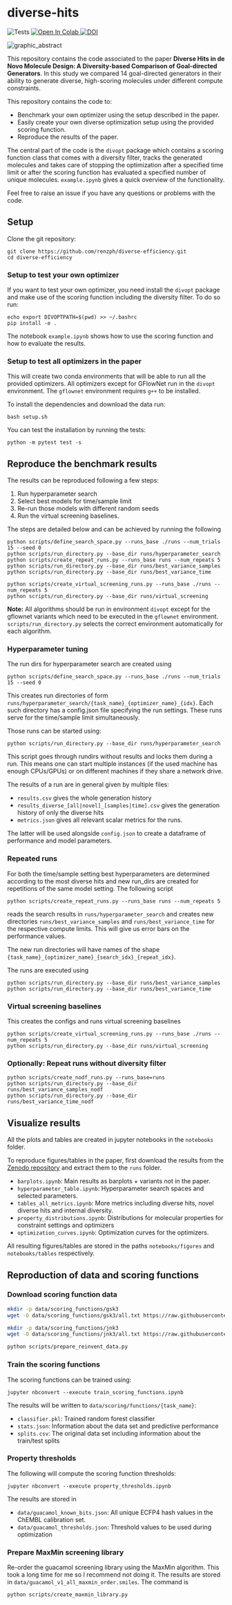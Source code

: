 # diverse-hits
![Tests](https://github.com/ml-jku/diverse-hits/actions/workflows/test_main.yml/badge.svg?branch=main)
<a target="_blank" href="https://colab.research.google.com/github/ml-jku/diverse-hits/blob/main/example.ipynb">
  <img src="https://colab.research.google.com/assets/colab-badge.svg" alt="Open In Colab"/>
</a>
[![DOI](https://zenodo.org/badge/DOI/10.5281/zenodo.11004835.svg)](https://doi.org/10.5281/zenodo.11004835)

![graphic_abstract](https://github.com/ml-jku/diverse-hits/blob/main/notebooks/figures/graphic_abstract.png?raw=true)

This repository contains the code associated to the paper
**Diverse Hits in de Novo Molecule Design: A Diversity-based Comparison of Goal-directed Generators**. In this study we compared 14 goal-directed generators in their ability to generate diverse, high-scoring molecules under different compute constraints.

This repository contains the code to:
- Benchmark your own optimizer using the setup described in the paper. 
- Easily create your own diverse optimization setup using the provided scoring function.
- Reproduce the results of the paper.

The central part of the code is the `divopt` package which contains a scoring function class that comes with a diversity filter, tracks the generated molecules and takes care of stopping the optimization after a specified time limit or after the scoring function has evaluated a specified number of unique molecules. `example.ipynb` gives a quick overview of the functionality.

Feel free to raise an issue if you have any questions or problems with the code.

## Setup
Clone the git repository:
```
git clone https://github.com/renzph/diverse-efficiency.git
cd diverse-efficiency
```

### Setup to test your own optimizer
If you want to test your own optimizer, you need install the `divopt` package and make use of the scoring function including the diversity filter. To do so run:

```
echo export DIVOPTPATH=$(pwd) >> ~/.bashrc
pip install -e .
```
The notebook `example.ipynb` shows how to use the scoring function and how to evaluate the results.

### Setup to test all optimizers in the paper
This will create two conda environments that will be able to run all the provided optimizers.
All optimizers except for GFlowNet run in the `divopt` environment.
The `gflownet` environment requires `g++` to be installed. 

To install the dependencies and download the data run:
```
bash setup.sh
```

You can test the installation by running the tests:
```
python -m pytest test -s
```

## Reproduce the benchmark results
The results can be reproduced following a few steps:
1. Run hyperparameter search
2. Select best models for time/sample limit
3. Re-run those models with different random seeds
4. Run the virtual screening baselines. 

The steps are detailed below and can be achieved by running the following
```
python scripts/define_search_space.py --runs_base ./runs --num_trials 15 --seed 0
python scripts/run_directory.py --base_dir runs/hyperparameter_search
python scripts/create_repeat_runs.py --runs_base runs --num_repeats 5
python scripts/run_directory.py --base_dir runs/best_variance_samples
python scripts/run_directory.py --base_dir runs/best_variance_time

python scripts/create_virtual_screening_runs.py --runs_base ./runs --num_repeats 5
python scripts/run_directory.py --base_dir runs/virtual_screening
```

**Note:** All algorithms should be run in environment `divopt` except for the gflownet variants which need to be executed in the `gflownet` environment. `scripts/run_directory.py` selects the correct environment automatically for each algorithm.

### Hyperparameter tuning 
The run dirs for hyperparameter search are created using 
```
python scripts/define_search_space.py --runs_base ./runs --num_trials 15 --seed 0
```

This creates run directories of form `runs/hyperparameter_search/{task_name}_{optimizer_name}_{idx}`.
Each such directory has a config.json file specifying the run settings. 
These runs serve for the time/sample limit simultaneously.

Those runs can be started using:
```
python scripts/run_directory.py --base_dir runs/hyperparameter_search
```
This script goes through rundirs without results and locks them during a run. 
This means one can start multiple instances (if the used machine has enough CPUs/GPUs)
or on different machines if they share a network drive.

The results of a run are in general given by multiple files:
- `results.csv` gives the whole generation history
- `results_diverse_[all|novel]_[samples|time].csv` gives the generation history of only the diverse hits 
- `metrics.json` gives all relevant scalar metrics for the runs.

The latter will be used alongside `config.json` to create a dataframe of performance and 
model parameters.

### Repeated runs
For both the time/sample setting best hyperparameters are determined according to 
the most diverse hits and new run_dirs are created for repetitions of the same model setting.
The following script 

```
python scripts/create_repeat_runs.py --runs_base runs --num_repeats 5 
```

reads the search results in `runs/hyperparameter_search` and creates 
new directories `runs/best_variance_samples` and `runs/best_variance_time` for the respective compute limits. This will give us error bars on the performance values.

The new run directories will have names of the shape `{task_name}_{optimizer_name}_{search_idx}_{repeat_idx}`. 

The runs are executed using 
```
python scripts/run_directory.py --base_dir runs/best_variance_samples
python scripts/run_directory.py --base_dir runs/best_variance_time
```
### Virtual screening baselines
This creates the configs and runs virtual screening baselines
```
python scripts/create_virtual_screening_runs.py --runs_base ./runs --num_repeats 5
python scripts/run_directory.py --base_dir runs/virtual_screening
```

### Optionally: Repeat runs without diversity filter
```
python scripts/create_nodf_runs.py --runs_base=runs
python scripts/run_directory.py --base_dir runs/best_variance_samples_nodf  
python scripts/run_directory.py --base_dir runs/best_variance_time_nodf  
```


## Visualize results
All the plots and tables are created in jupyter notebooks in the `notebooks` folder.

To reproduce figures/tables in the paper, first download the results from the [Zenodo repository](https://doi.org/10.5281/zenodo.11004835) and extract them to the `runs` folder.


- `barplots.ipynb`: Main results as barplots + variants not in the paper.
- `hyperparameter_table.ipynb`: Hyperparameter search spaces and selected parameters.
- `tables_all_metrics.ipynb`: More metrics including diverse hits, novel diverse hits and internal diversity.
- `property_distributions.ipynb`: Distributions for molecular properties for constraint settings and optimizers
- `optimization_curves.ipynb`: Optimization curves for the optimizers.

All resulting figures/tables are stored in the paths  `notebooks/figures` and `notebooks/tables` respectively.

## Reproduction of data and scoring functions

### Download scoring function data
```bash
mkdir -p data/scoring_functions/gsk3
wget -O data/scoring_functions/gsk3/all.txt https://raw.githubusercontent.com/wengong-jin/multiobj-rationale/master/data/gsk3/all.txt

mkdir -p data/scoring_functions/jnk3
wget -O data/scoring_functions/jnk3/all.txt https://raw.githubusercontent.com/wengong-jin/multiobj-rationale/master/data/jnk3/all.txt

python scripts/prepare_reinvent_data.py
```

### Train the scoring functions
The scoring functions can be trained using:
```
jupyter nbconvert --execute train_scoring_functions.ipynb
``` 
The results will be written to `data/scoring/functions/{task_name}`:
- `classifier.pkl`: Trained random forest classifier 
- `stats.json`: Information about the data set and predictive performance
- `splits.csv`: The original data set including information about the train/test splits

### Property thresholds
The following will compute the scoring function thresholds:
```
jupyter nbconvert --execute property_thresholds.ipynb
```
The results are stored in 
- `data/guacamol_known_bits.json`: All unique ECFP4 hash values in the ChEMBL calibration set.
- `data/guacamol_thresholds.json`: Threshold values to be used during optimization


### Prepare MaxMin screening library
Re-order the guacamol screening library using the MaxMin algorithm. 
This took a long time for me so I recommend not doing it. The results are stored in `data/guacamol_v1_all_maxmin_order.smiles`.
The command is
```
python scripts/create_maxmin_library.py
```





